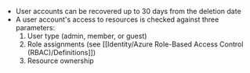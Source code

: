 - User accounts can be recovered up to 30 days from the deletion date 
- A user account's access to resources is checked against three parameters: 
	1. User type (admin, member, or guest)
	2. Role assignments (see [[Identity/Azure Role-Based Access Control (RBAC)/Definitions]])
	3. Resource ownership